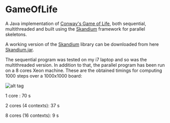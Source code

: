 # GameOfLife
A Java implementation of [Conway's Game of Life](https://en.wikipedia.org/wiki/Conway%27s_Game_of_Life), both sequential, multithreaded and built using the [Skandium](https://github.com/mleyton/Skandium) framework for parallel skeletons.

A working version of the [Skandium](https://github.com/mleyton/Skandium) library can be downloaded from here [Skandium.jar](http://stefanoforti.altervista.org/Skandium).

The sequential program was tested on my i7 laptop and so was the multithreaded version. In addition to that,
the parallel program has been run on a 8 cores Xeon machine. These are the obtained timings for computing 1000 steps
over a 1000x1000 board:

![alt tag](https://github.com/teto1992/GameOfLife/blob/master/plot.PNG)

1 core :                70 s

2 cores (4 contexts):   37 s

8 cores (16 contexts):  9 s

